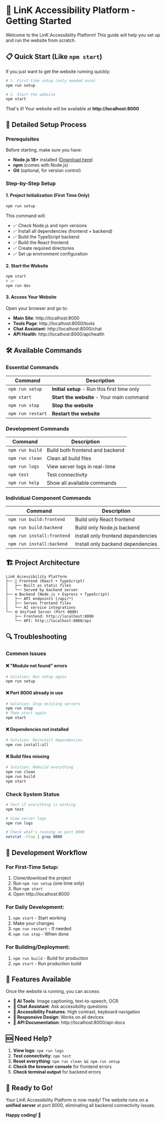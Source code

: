 # 🚀 LinK Accessibility Platform - Getting Started

Welcome to the LinK Accessibility Platform! This guide will help you set up and run the website from scratch.

## 📋 Quick Start (Like `npm start`)

If you just want to get the website running quickly:

```bash
# 1. First-time setup (only needed once)
npm run setup

# 2. Start the website
npm start
```

That's it! Your website will be available at **http://localhost:8000**

## 🔧 Detailed Setup Process

### Prerequisites

Before starting, make sure you have:
- **Node.js 18+** installed ([Download here](https://nodejs.org/))
- **npm** (comes with Node.js)
- **Git** (optional, for version control)

### Step-by-Step Setup

#### 1. **Project Initialization** (First Time Only)
```bash
npm run setup
```
This command will:
- ✅ Check Node.js and npm versions
- ✅ Install all dependencies (frontend + backend)
- ✅ Build the TypeScript backend
- ✅ Build the React frontend
- ✅ Create required directories
- ✅ Set up environment configuration

#### 2. **Start the Website**
```bash
npm start
# or
npm run dev
```

#### 3. **Access Your Website**
Open your browser and go to:
- **Main Site**: http://localhost:8000
- **Tools Page**: http://localhost:8000/tools
- **Chat Assistant**: http://localhost:8000/chat
- **API Health**: http://localhost:8000/api/health

## 🛠️ Available Commands

### Essential Commands
| Command | Description |
|---------|-------------|
| `npm run setup` | **Initial setup** - Run this first time only |
| `npm start` | **Start the website** - Your main command |
| `npm run stop` | **Stop the website** |
| `npm run restart` | **Restart the website** |

### Development Commands
| Command | Description |
|---------|-------------|
| `npm run build` | Build both frontend and backend |
| `npm run clean` | Clean all build files |
| `npm run logs` | View server logs in real-time |
| `npm test` | Test connectivity |
| `npm run help` | Show all available commands |

### Individual Component Commands
| Command | Description |
|---------|-------------|
| `npm run build:frontend` | Build only React frontend |
| `npm run build:backend` | Build only Node.js backend |
| `npm run install:frontend` | Install only frontend dependencies |
| `npm run install:backend` | Install only backend dependencies |

## 🏗️ Project Architecture

```
LinK Accessibility Platform
├── 🎨 Frontend (React + TypeScript)
│   ├── Built as static files
│   └── Served by backend server
├── ⚙️ Backend (Node.js + Express + TypeScript)
│   ├── API endpoints (/api/*)
│   ├── Serves frontend files
│   └── AI service integrations
└── 🌐 Unified Server (Port 8000)
    ├── Frontend: http://localhost:8000
    └── API: http://localhost:8000/api
```

## 🔍 Troubleshooting

### Common Issues

#### ❌ "Module not found" errors
```bash
# Solution: Run setup again
npm run setup
```

#### ❌ Port 8000 already in use
```bash
# Solution: Stop existing servers
npm run stop
# Then start again
npm start
```

#### ❌ Dependencies not installed
```bash
# Solution: Reinstall dependencies
npm run install:all
```

#### ❌ Build files missing
```bash
# Solution: Rebuild everything
npm run clean
npm run build
npm start
```

### Check System Status
```bash
# Test if everything is working
npm test

# View server logs
npm run logs

# Check what's running on port 8000
netstat -tlnp | grep 8000
```

## 🎯 Development Workflow

### For First-Time Setup:
1. Clone/download the project
2. Run `npm run setup` (one time only)
3. Run `npm start`
4. Open http://localhost:8000

### For Daily Development:
1. `npm start` - Start working
2. Make your changes
3. `npm run restart` - If needed
4. `npm run stop` - When done

### For Building/Deployment:
1. `npm run build` - Build for production
2. `npm start` - Run production build

## 🌟 Features Available

Once the website is running, you can access:

- **🤖 AI Tools**: Image captioning, text-to-speech, OCR
- **💬 Chat Assistant**: Ask accessibility questions
- **🎨 Accessibility Features**: High contrast, keyboard navigation
- **📱 Responsive Design**: Works on all devices
- **🔧 API Documentation**: http://localhost:8000/api-docs

## 🆘 Need Help?

1. **View logs**: `npm run logs`
2. **Test connectivity**: `npm test`
3. **Reset everything**: `npm run clean && npm run setup`
4. **Check the browser console** for frontend errors
5. **Check terminal output** for backend errors

## 🚀 Ready to Go!

Your LinK Accessibility Platform is now ready! The website runs on a **unified server** at port 8000, eliminating all backend connectivity issues.

**Happy coding! 🎉** 